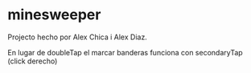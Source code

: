 # minesweeper

Projecto hecho por Alex Chica i Alex Diaz.

En lugar de doubleTap el marcar banderas funciona con secondaryTap (click derecho)
